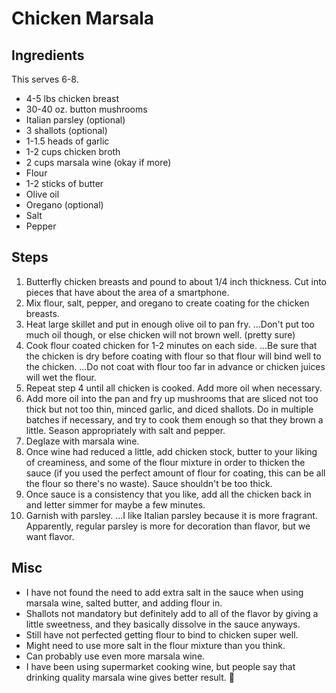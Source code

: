 # Chicken Marsala

## Ingredients
This serves 6-8.

* 4-5 lbs chicken breast
* 30-40 oz. button mushrooms
* Italian parsley (optional)
* 3 shallots (optional)
* 1-1.5 heads of garlic
* 1-2 cups chicken broth
* 2 cups marsala wine (okay if more)
* Flour
* 1-2 sticks of butter
* Olive oil
* Oregano (optional)
* Salt
* Pepper

## Steps

1. Butterfly chicken breasts and pound to about 1/4 inch thickness. Cut into pieces that have about the area of a smartphone.
2. Mix flour, salt, pepper, and oregano to create coating for the chicken breasts.
3. Heat large skillet and put in enough olive oil to pan fry. 
...Don't put too much oil though, or else chicken will not brown well. (pretty sure)
4. Cook flour coated chicken for 1-2 minutes on each side.
...Be sure that the chicken is dry before coating with flour so that flour will bind well to the chicken.
...Do not coat with flour too far in advance or chicken juices will wet the flour.
5. Repeat step 4 until all chicken is cooked. Add more oil when necessary.
6. Add more oil into the pan and fry up mushrooms that are sliced not too thick but not too thin, minced garlic, and diced shallots. Do in multiple batches if necessary, and try to cook them enough so that they brown a little. Season appropriately with salt and pepper.
7. Deglaze with marsala wine.
8. Once wine had reduced a little, add chicken stock, butter to your liking of creaminess, and some of the flour mixture in order to thicken the sauce (if you used the perfect amount of flour for coating, this can be all the flour so there's no waste). Sauce shouldn't be too thick.
9. Once sauce is a consistency that you like, add all the chicken back in and letter simmer for maybe a few minutes.
10. Garnish with parsley.
...I like Italian parsley because it is more fragrant. Apparently, regular parsley is more for decoration than flavor, but we want flavor.

## Misc
* I have not found the need to add extra salt in the sauce when using marsala wine, salted butter, and adding flour in.
* Shallots not mandatory but definitely add to all of the flavor by giving a little sweetness, and they basically dissolve in the sauce anyways.
* Still have not perfected getting flour to bind to chicken super well.
* Might need to use more salt in the flour mixture than you think.
* Can probably use even more marsala wine.
* I have been using supermarket cooking wine, but people say that drinking quality marsala wine gives better result. :shrug:
